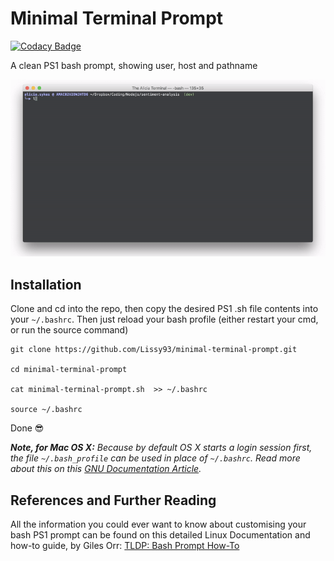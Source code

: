 # Minimal Terminal Prompt

[![Codacy Badge](https://api.codacy.com/project/badge/Grade/90311506c8cc4470881ac325ae682c93)](https://www.codacy.com/app/lissy93/minimal-terminal-prompt?utm_source=github.com&amp;utm_medium=referral&amp;utm_content=Lissy93/minimal-terminal-prompt&amp;utm_campaign=Badge_Grade)

A clean PS1 bash prompt, showing user, host and pathname

<p align="center">
  <img src="demo.gif" />
</p>


## Installation

Clone and cd into the repo, then copy the desired PS1 .sh file contents into your  `~/.bashrc`.
Then just reload your bash profile (either restart your cmd, or run the  source command)

```
git clone https://github.com/Lissy93/minimal-terminal-prompt.git

cd minimal-terminal-prompt

cat minimal-terminal-prompt.sh  >> ~/.bashrc

source ~/.bashrc
```

Done 😎

_**Note, for Mac OS X:** Because by default OS X starts a login session first,
the file `~/.bash_profile` can be used in place of  `~/.bashrc`. Read more about this on this
[GNU Documentation Article](https://www.gnu.org/software/bash/manual/html_node/Bash-Startup-Files.html)._



##  References and Further Reading

All the information you could ever want to know about customising your bash PS1 prompt
can be found on this detailed Linux Documentation and how-to guide, by Giles Orr:
[TLDP: Bash Prompt How-To](http://tldp.org/HOWTO/Bash-Prompt-HOWTO/)

